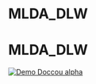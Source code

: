 # MLDA_DLW
# MLDA_DLW
[![Demo Doccou alpha](https://gifs.com/gif/sme-heisenberg-6X5m3Q)](https://www.youtube.com/watch?v=P0cLbh7dY5M&feature=emb_logo)